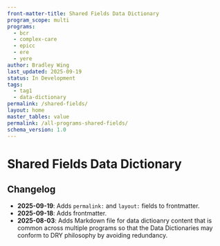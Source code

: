 ```yaml
---
front-matter-title: Shared Fields Data Dictionary
program_scope: multi
programs:
  - bcr
  - complex-care
  - epicc
  - ere
  - yere
author: Bradley Wing
last_updated: 2025-09-19
status: In Development
tags:
  - tag1
  - data-dictionary
permalink: /shared-fields/
layout: home
master_tables: value
permalink: /all-programs-shared-fields/
schema_version: 1.0
---
```


# Shared Fields Data Dictionary  

## Changelog

- **2025-09-19**: Adds `permalink:` and `layout:` fields to frontmatter.
- **2025-09-18**: Adds frontmatter.
- **2025-08-03**: Adds Markdown file for data dictioanry content that is common across multiple programs so that the Data Dictionaries may conform to DRY philosophy by avoiding redundancy.
